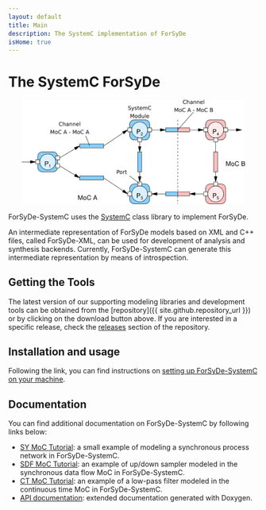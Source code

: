 ```yaml
---
layout: default
title: Main
description: The SystemC implementation of ForSyDe 
isHome: true
---
```


# The SystemC ForSyDe 

<p align="center">
<img width="450px" src="assets/images/forsyde-systemc.png">
</p>

ForSyDe-SystemC uses the [SystemC](www.accellera.org/downloads/standards/systemc) class library to implement ForSyDe.

An intermediate representation of ForSyDe models based on XML and C++ files, called ForSyDe-XML, can be used for development of analysis and synthesis backends.
Currently, ForSyDe-SystemC can generate this intermediate representation by means of introspection.

## Getting the Tools 
The latest version of our supporting modeling libraries and development tools can be obtained from the [repository]({{ site.github.repository_url }}) or by clicking on the download button above. If you are interested in a specific release, check the [releases](https://github.com/forsyde/ForSyDe-SystemC/releases) section of the repository.

## Installation and usage

Following the link, you can find instructions on [setting up ForSyDe-SystemC on your machine](setup).

## Documentation

You can find additional documentation on ForSyDe-SystemC by following links below:

* [SY MoC Tutorial](sy-tutorial): a small example of modeling a synchronous process network in ForSyDe-SystemC.
* [SDF MoC Tutorial](sdf-tutorial): an example of up/down sampler modeled in the synchronous data flow MoC in ForSyDe-SystemC.
* [CT MoC Tutorial](ct-tutorial): an example of a low-pass filter modeled in the continuous time MoC in ForSyDe-SystemC.
* [API documentation](api/index.html): extended documentation generated with Doxygen. 

